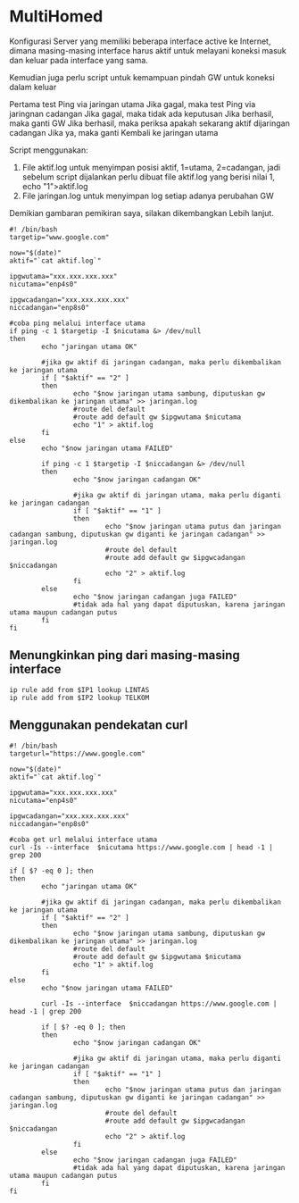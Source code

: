 # MultiHomed
Konfigurasi Server yang memiliki beberapa interface active ke Internet, dimana masing-masing interface harus aktif untuk melayani koneksi masuk dan keluar pada interface yang sama.

Kemudian juga perlu script untuk kemampuan pindah GW untuk koneksi dalam keluar

Pertama test Ping via jaringan utama
                Jika gagal, maka test Ping via jaringnan cadangan
                                Jika gagal, maka tidak ada keputusan
                                Jika berhasil, maka ganti GW
                Jika berhasil, maka periksa apakah sekarang aktif dijaringan cadangan
                                Jika ya, maka ganti Kembali ke jaringan utama

Script menggunakan:
1.	File aktif.log untuk menyimpan posisi aktif, 1=utama, 2=cadangan, jadi sebelum script dijalankan perlu dibuat file aktif.log yang berisi nilai 1, echo "1">aktif.log
2.	File jaringan.log untuk menyimpan log setiap adanya perubahan GW

Demikian gambaran pemikiran saya, silakan dikembangkan
Lebih lanjut.
```
#! /bin/bash
targetip="www.google.com"

now="$(date)"
aktif="`cat aktif.log`"

ipgwutama="xxx.xxx.xxx.xxx"
nicutama="enp4s0"

ipgwcadangan="xxx.xxx.xxx.xxx"
niccadangan="enp8s0"

#coba ping melalui interface utama
if ping -c 1 $targetip -I $nicutama &> /dev/null
then
        echo "jaringan utama OK"

        #jika gw aktif di jaringan cadangan, maka perlu dikembalikan ke jaringan utama
        if [ "$aktif" == "2" ]
        then
                echo "$now jaringan utama sambung, diputuskan gw dikembalikan ke jaringan utama" >> jaringan.log
                #route del default
                #route add default gw $ipgwutama $nicutama
                echo "1" > aktif.log
        fi
else
        echo "$now jaringan utama FAILED"

        if ping -c 1 $targetip -I $niccadangan &> /dev/null
        then
                echo "$now jaringan cadangan OK"

                #jika gw aktif di jaringan utama, maka perlu diganti ke jaringan cadangan
                if [ "$aktif" == "1" ]
                then
                        echo "$now jaringan utama putus dan jaringan cadangan sambung, diputuskan gw diganti ke jaringan cadangan" >> jaringan.log
                        #route del default
                        #route add default gw $ipgwcadangan $niccadangan
                        echo "2" > aktif.log
                fi
        else
                echo "$now jaringan cadangan juga FAILED"
                #tidak ada hal yang dapat diputuskan, karena jaringan utama maupun cadangan putus
        fi
fi
```

## Menungkinkan ping dari masing-masing interface

```
ip rule add from $IP1 lookup LINTAS
ip rule add from $IP2 lookup TELKOM
```

## Menggunakan pendekatan curl
```
#! /bin/bash
targeturl="https://www.google.com"

now="$(date)"
aktif="`cat aktif.log`"

ipgwutama="xxx.xxx.xxx.xxx"
nicutama="enp4s0"

ipgwcadangan="xxx.xxx.xxx.xxx"
niccadangan="enp8s0"

#coba get url melalui interface utama
curl -Is --interface  $nicutama https://www.google.com | head -1 | grep 200

if [ $? -eq 0 ]; then
then
        echo "jaringan utama OK"

        #jika gw aktif di jaringan cadangan, maka perlu dikembalikan ke jaringan utama
        if [ "$aktif" == "2" ]
        then
                echo "$now jaringan utama sambung, diputuskan gw dikembalikan ke jaringan utama" >> jaringan.log
                #route del default
                #route add default gw $ipgwutama $nicutama
                echo "1" > aktif.log
        fi
else
        echo "$now jaringan utama FAILED"

        curl -Is --interface  $niccadangan https://www.google.com | head -1 | grep 200

        if [ $? -eq 0 ]; then
        then
                echo "$now jaringan cadangan OK"

                #jika gw aktif di jaringan utama, maka perlu diganti ke jaringan cadangan
                if [ "$aktif" == "1" ]
                then
                        echo "$now jaringan utama putus dan jaringan cadangan sambung, diputuskan gw diganti ke jaringan cadangan" >> jaringan.log
                        #route del default
                        #route add default gw $ipgwcadangan $niccadangan
                        echo "2" > aktif.log
                fi
        else
                echo "$now jaringan cadangan juga FAILED"
                #tidak ada hal yang dapat diputuskan, karena jaringan utama maupun cadangan putus
        fi
fi
```

